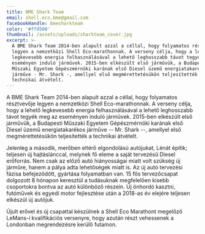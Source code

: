 ```yaml
---
title: BME Shark Team
email: shell.eco.bme@gmail.com
facebookHandle: bmesharkteam
color: '#ffd500'
thumbnail: /assets/uploads/sharkteam_cover.jpg
excerpt: >-
  A BME Shark Team 2014-ben alapult azzal a céllal, hogy folyamatos résztvevője
  legyen a nemzetközi Shell Eco-marathonnak. A verseny célja, hogy a lehető
  legkevesebb energia felhasználásával a lehető leghosszabb távot tegyék meg az
  eseményen induló járművek. 2015-ben elkészült első járművük, a Budapesti
  Műszaki Egyetem Gépészmérnöki karának első Diesel üzemű energiatakarékos
  járműve - Mr. Shark -, amellyel első megmérettetésükön teljesítették a
  technikai átvételt.
---
```


A BME Shark Team 2014-ben alapult azzal a céllal, hogy folyamatos résztvevője
legyen a nemzetközi Shell Eco-marathonnak. A verseny célja, hogy a lehető
legkevesebb energia felhasználásával a lehető leghosszabb távot tegyék meg az
eseményen induló járművek. 2015-ben elkészült első járművük, a Budapesti Műszaki
Egyetem Gépészmérnöki karának első Diesel üzemű energiatakarékos járműve -- Mr.
Shark --, amellyel első megmérettetésükön teljesítették a technikai átvételt.

Jelenleg a második, merőben eltérő elgondolású autójukat, Lénát építik; teljesen
új hajtáslánccal, melynek fő eleme a saját tervezésű Diesel erőforrás. Nem csak
az előző autó hiányosságai miatt volt szükség új járműre, hanem a pálya adta
lehetőségek miatt is. Az új autó tervezési fázisa befejeződött, gyártása
folyamatban van. 15 fős tervezőcsapat dolgozott 8 hónapon keresztül a tudásuknak
megfelelően kisebb csoportokra bontva az autó különböző részein. Új önhordó
kasztni, futóművek és egyedi motor fejlesztése után a 2018-as év elejére
teljesen elkészül új autójuk.

Újult erővel és új csapattal készülnek a Shell Eco Marathont megelőző LeMans-i
kvalifikációs versenyre, hogy azután részt vehessenek a Londonban megrendezésre
kerülő futamon.
